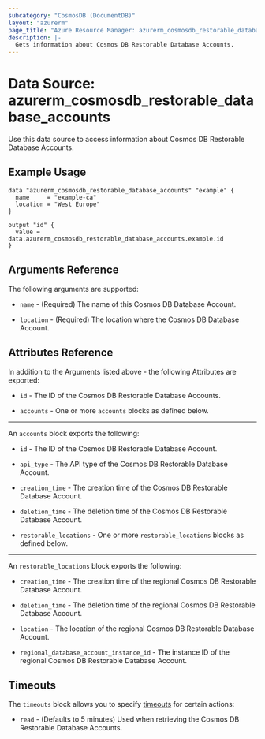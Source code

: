```yaml
---
subcategory: "CosmosDB (DocumentDB)"
layout: "azurerm"
page_title: "Azure Resource Manager: azurerm_cosmosdb_restorable_database_accounts"
description: |-
  Gets information about Cosmos DB Restorable Database Accounts.
---
```


# Data Source: azurerm_cosmosdb_restorable_database_accounts

Use this data source to access information about Cosmos DB Restorable Database Accounts.

## Example Usage

```hcl
data "azurerm_cosmosdb_restorable_database_accounts" "example" {
  name     = "example-ca"
  location = "West Europe"
}

output "id" {
  value = data.azurerm_cosmosdb_restorable_database_accounts.example.id
}
```

## Arguments Reference

The following arguments are supported:

* `name` - (Required) The name of this Cosmos DB Database Account.

* `location` - (Required) The location where the Cosmos DB Database Account.

## Attributes Reference

In addition to the Arguments listed above - the following Attributes are exported:

* `id` - The ID of the Cosmos DB Restorable Database Accounts.

* `accounts` - One or more `accounts` blocks as defined below.

---

An `accounts` block exports the following:

* `id` - The ID of the Cosmos DB Restorable Database Account.

* `api_type` - The API type of the Cosmos DB Restorable Database Account.

* `creation_time` - The creation time of the Cosmos DB Restorable Database Account.

* `deletion_time` - The deletion time of the Cosmos DB Restorable Database Account.

* `restorable_locations` - One or more `restorable_locations` blocks as defined below.

---

An `restorable_locations` block exports the following:

* `creation_time` - The creation time of the regional Cosmos DB Restorable Database Account.

* `deletion_time` - The deletion time of the regional Cosmos DB Restorable Database Account.

* `location` - The location of the regional Cosmos DB Restorable Database Account.

* `regional_database_account_instance_id` - The instance ID of the regional Cosmos DB Restorable Database Account.

## Timeouts

The `timeouts` block allows you to specify [timeouts](https://developer.hashicorp.com/terraform/language/resources/configure#define-operation-timeouts) for certain actions:

* `read` - (Defaults to 5 minutes) Used when retrieving the Cosmos DB Restorable Database Accounts.
